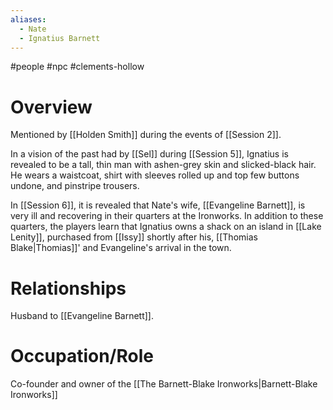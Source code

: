 ```yaml
---
aliases:
  - Nate
  - Ignatius Barnett
---
```

#people #npc #clements-hollow 

# Overview
Mentioned by [[Holden Smith]] during the events of [[Session 2]].

In a vision of the past had by [[Sel]] during [[Session 5]], Ignatius is revealed to be a tall, thin man with ashen-grey skin and slicked-black hair. He wears a waistcoat, shirt with sleeves rolled up and top few buttons undone, and pinstripe trousers.

In [[Session 6]], it is revealed that Nate's wife, [[Evangeline Barnett]], is very ill and recovering in their quarters at the Ironworks. In addition to these quarters, the players learn that Ignatius owns a shack on an island in [[Lake Lenity]], purchased from [[Issy]] shortly after his, [[Thomias Blake|Thomias]]' and Evangeline's arrival in the town.


# Relationships
Husband to [[Evangeline Barnett]].

# Occupation/Role
Co-founder and owner of the [[The Barnett-Blake Ironworks|Barnett-Blake Ironworks]]
